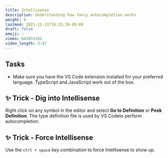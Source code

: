 ```yaml
---
title: Intellisense
description: Understanding how fancy autocompletion works
weight: 6
lastmod: 2021-11-11T10:23:30-09:00
draft: false
emoji: 💡
vimeo: 645855281
video_length: 3:47
---
```


## Tasks

- Make sure you have the VS Code extension installed for your preferred language. TypeScript and JavaScript work out of the box. 

## ✨ Trick - Dig into Intellisense

Right click on any symbol in the editor and select **Go to Definition** or **Peek Definition**. The type definition file is used by VS Codeto perform autocompletion.


## ✨ Trick - Force Intellisense

Use the `ctrl + space` key combination to force Intellisense to show up.
